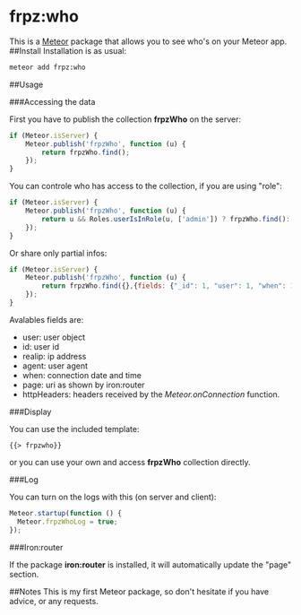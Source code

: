 frpz:who
========

This is a [Meteor](http://meteor.com) package that allows you to see who's on your Meteor app.
##Install
Installation is as usual:
```sh
meteor add frpz:who
```

##Usage

###Accessing the data

First you have to publish the collection **frpzWho** on the server:
```javascript
if (Meteor.isServer) {
	Meteor.publish('frpzWho', function (u) {
		return frpzWho.find();
	});
}
```

You can controle who has access to the collection, if you are using "role":

```javascript
if (Meteor.isServer) {
	Meteor.publish('frpzWho', function (u) {
		return u && Roles.userIsInRole(u, ['admin']) ? frpzWho.find(): false;
	});
}
```

Or share only partial infos:
```javascript
if (Meteor.isServer) {
	Meteor.publish('frpzWho', function (u) {
		return frpzWho.find({},{fields: {"_id": 1, "user": 1, "when": 1, "httpHeaders": 1, "agent": 1}});
	});
}
```
Avalables fields are:
- user: user object
- id: user id
- realip: ip address
- agent: user agent
- when: connection date and time
- page: uri as shown by iron:router
- httpHeaders: headers received by the *Meteor.onConnection* function.

###Display

You can use the included template:
```
{{> frpzwho}}
```

or you can use your own and access **frpzWho** collection directly.

###Log

You can turn on the logs with this (on server and client):
```javascript
Meteor.startup(function () {
  Meteor.frpzWhoLog = true;
});
```

###Iron:router

If the package **iron:router** is installed, it will automatically update the "page" section.

##Notes
This is my first Meteor package, so don't hesitate if you have advice, or any requests.
